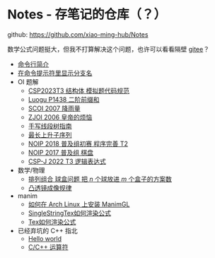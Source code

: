 # Notes - 存笔记的仓库（？）
github: <https://github.com/xiao-ming-hub/Notes>

数学公式问题挺大，但我不打算解决这个问题，也许可以看看隔壁 [gitee](https://gitee.com/a_Txy/Notes)？
- [命令行简介](commandline.md)
- [在命令提示符里显示分支名](git-ps1.md)
- OI 题解
  - [CSP2023T3 结构体 模拟题代码规范](csp-s_2023t3.md)
  - [Luogu P1438 二阶前缀和](luogu1438.boring_sequence.md)
  - [SCOI 2007 降雨量](scoi2007-raindrops.md)
  - [ZJOI 2006 皇帝的烦恼](zjoi2006-bs-dp.md)
  - [手写线段树指南](segment-tree.md)
  - [最长上升子序列](lis-print.md)
  - [NOIP 2018 普及组初赛 程序完善 T2](noip2018j1t23.md)
  - [NOIP 2017 普及组 棋盘](noip2017/doc.md)
  - [CSP-J 2022 T3 逻辑表达式](csp-j_2022t3.md)
- 数学/物理
  - [排列组合 球盒问题 把 $n$ 个球放进 $m$ 个盒子的方案数]()
  - [凸透镜成像规律](tu-tou-jing-cheng-xiang/note.md)
- manim
  - [如何在 Arch Linux 上安装 ManimGL](manimgl-install-on-archlinux.md)
  - [SingleStringTex如何渲染公式](SingleStringTex如何渲染公式.md)
  - [Tex如何渲染公式](Tex如何渲染公式.md)
- 已经弃坑的 C++ 指北
  - [Hello world](hello-world.md)
  - [C/C++ 运算符](operator.md)
